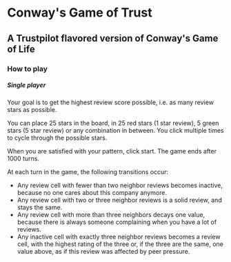 # Conway's Game of Trust
## A Trustpilot flavored version of Conway's Game of Life


### How to play
##### Single player
Your goal is to get the highest review score possible, i.e. as many review stars as possible.

You can place 25 stars in the board, in 25 red stars (1 star review), 5 green stars (5 star review) or any combination in between. You click multiple times to cycle through the possible stars.

When you are satisfied with your pattern, click start.
The game ends after 1000 turns.

At each turn in the game, the following transitions occur:

-   Any review cell with fewer than two neighbor reviews becomes inactive, because no one cares about this company anymore.
-   Any review cell with two or three neighbor reviews is a solid review, and stays the same.
-   Any review cell with more than three neighbors decays one value, because there is always someone complaining when you have a lot of reviews.
-   Any inactive cell with exactly three neighbor reviews becomes a review cell, with the highest rating of the three or, if the three are the same, one value above, as if this review was affected by peer pressure.
